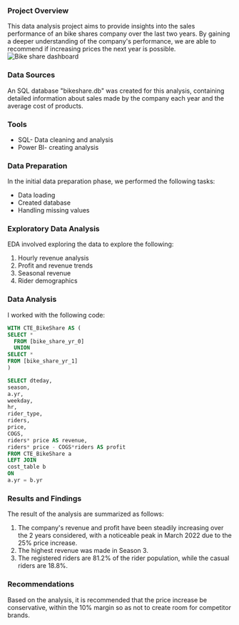### Project Overview
This data analysis project aims to provide insights into the sales performance of an bike shares company over the last  two years. By gaining a deeper understanding of the company's performance, we are able to recommend if increasing prices the next year is possible. 
![Bike share dashboard](https://github.com/user-attachments/assets/225d412b-729b-4cf0-8934-0f2bef6e00d0)


### Data Sources
An SQL database "bikeshare.db" was created for this analysis, containing detailed information about sales made by the company each year and the average cost of products.

### Tools
- SQL- Data cleaning and analysis
- Power BI- creating analysis

### Data Preparation
In the initial data preparation phase, we performed the following tasks:
- Data loading
- Created database
- Handling missing values

### Exploratory Data Analysis
EDA involved exploring the data to explore the following:

1. Hourly revenue analysis
2. Profit and revenue trends
3. Seasonal revenue
4. Rider demographics
   
### Data Analysis
I worked with the following code:

``` SQL
WITH CTE_BikeShare AS (
SELECT *
  FROM [bike_share_yr_0]
  UNION
SELECT *
FROM [bike_share_yr_1]
)

SELECT dteday, 
season,
a.yr,
weekday,
hr,  
rider_type,
riders,
price,
COGS,
riders* price AS revenue,
riders* price - COGS*riders AS profit
FROM CTE_BikeShare a
LEFT JOIN 
cost_table b
ON
a.yr = b.yr
```

### Results and Findings
The result of the analysis are summarized as follows:

1. The company's revenue and profit have been steadily increasing over the 2 years considered, with a noticeable peak in March 2022 due to the 25% price increase.
2. The highest revenue was made in Season 3.
3. The registered riders are 81.2% of the rider population, while the casual riders are 18.8%.

### Recommendations
Based on the analysis, it is recommended that the price increase be conservative, within the 10%  margin so as not to create room for competitor brands.

